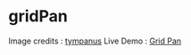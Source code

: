 # gridPan
Image credits : <a href="https://tympanus.net/Development/GridFlowEffect/" target="_blank" >tympanus</a>
Live Demo : <a href="https://akhil16pro.github.io/gridPan/" target="_blank" >Grid Pan</a>
